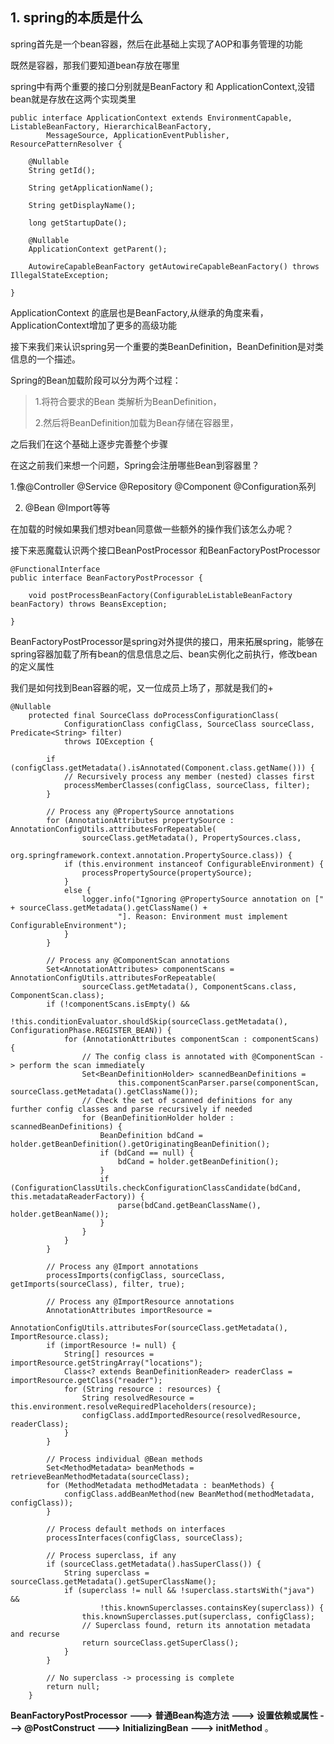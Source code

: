 ## 1. spring的本质是什么

spring首先是一个bean容器，然后在此基础上实现了AOP和事务管理的功能

既然是容器，那我们要知道bean存放在哪里

spring中有两个重要的接口分别就是BeanFactory 和 ApplicationContext,没错bean就是存放在这两个实现类里

```
public interface ApplicationContext extends EnvironmentCapable, ListableBeanFactory, HierarchicalBeanFactory,
		MessageSource, ApplicationEventPublisher, ResourcePatternResolver {

	@Nullable
	String getId();

	String getApplicationName();

	String getDisplayName();

	long getStartupDate();

	@Nullable
	ApplicationContext getParent();

	AutowireCapableBeanFactory getAutowireCapableBeanFactory() throws IllegalStateException;

}
```

ApplicationContext 的底层也是BeanFactory,从继承的角度来看，ApplicationContext增加了更多的高级功能

接下来我们来认识spring另一个重要的类BeanDefinition，BeanDefinition是对类信息的一个描述。

Spring的Bean加载阶段可以分为两个过程：

> 1.将符合要求的Bean 类解析为BeanDefinition，
>
> 2.然后将BeanDefinition加载为Bean存储在容器里，

之后我们在这个基础上逐步完善整个步骤

在这之前我们来想一个问题，Spring会注册哪些Bean到容器里？

1.像@Controller @Service @Repository @Component @Configuration系列

2. @Bean @Import等等

在加载的时候如果我们想对bean同意做一些额外的操作我们该怎么办呢？

接下来恶魔载认识两个接口BeanPostProcessor 和BeanFactoryPostProcessor

```
@FunctionalInterface
public interface BeanFactoryPostProcessor {

	void postProcessBeanFactory(ConfigurableListableBeanFactory beanFactory) throws BeansException;

}
```

BeanFactoryPostProcessor是spring对外提供的接口，用来拓展spring，能够在spring容器加载了所有bean的信息信息之后、bean实例化之前执行，修改bean的定义属性





我们是如何找到Bean容器的呢，又一位成员上场了，那就是我们的+

```
@Nullable
	protected final SourceClass doProcessConfigurationClass(
			ConfigurationClass configClass, SourceClass sourceClass, Predicate<String> filter)
			throws IOException {

		if (configClass.getMetadata().isAnnotated(Component.class.getName())) {
			// Recursively process any member (nested) classes first
			processMemberClasses(configClass, sourceClass, filter);
		}

		// Process any @PropertySource annotations
		for (AnnotationAttributes propertySource : AnnotationConfigUtils.attributesForRepeatable(
				sourceClass.getMetadata(), PropertySources.class,
				org.springframework.context.annotation.PropertySource.class)) {
			if (this.environment instanceof ConfigurableEnvironment) {
				processPropertySource(propertySource);
			}
			else {
				logger.info("Ignoring @PropertySource annotation on [" + sourceClass.getMetadata().getClassName() +
						"]. Reason: Environment must implement ConfigurableEnvironment");
			}
		}

		// Process any @ComponentScan annotations
		Set<AnnotationAttributes> componentScans = AnnotationConfigUtils.attributesForRepeatable(
				sourceClass.getMetadata(), ComponentScans.class, ComponentScan.class);
		if (!componentScans.isEmpty() &&
				!this.conditionEvaluator.shouldSkip(sourceClass.getMetadata(), ConfigurationPhase.REGISTER_BEAN)) {
			for (AnnotationAttributes componentScan : componentScans) {
				// The config class is annotated with @ComponentScan -> perform the scan immediately
				Set<BeanDefinitionHolder> scannedBeanDefinitions =
						this.componentScanParser.parse(componentScan, sourceClass.getMetadata().getClassName());
				// Check the set of scanned definitions for any further config classes and parse recursively if needed
				for (BeanDefinitionHolder holder : scannedBeanDefinitions) {
					BeanDefinition bdCand = holder.getBeanDefinition().getOriginatingBeanDefinition();
					if (bdCand == null) {
						bdCand = holder.getBeanDefinition();
					}
					if (ConfigurationClassUtils.checkConfigurationClassCandidate(bdCand, this.metadataReaderFactory)) {
						parse(bdCand.getBeanClassName(), holder.getBeanName());
					}
				}
			}
		}

		// Process any @Import annotations
		processImports(configClass, sourceClass, getImports(sourceClass), filter, true);

		// Process any @ImportResource annotations
		AnnotationAttributes importResource =
				AnnotationConfigUtils.attributesFor(sourceClass.getMetadata(), ImportResource.class);
		if (importResource != null) {
			String[] resources = importResource.getStringArray("locations");
			Class<? extends BeanDefinitionReader> readerClass = importResource.getClass("reader");
			for (String resource : resources) {
				String resolvedResource = this.environment.resolveRequiredPlaceholders(resource);
				configClass.addImportedResource(resolvedResource, readerClass);
			}
		}

		// Process individual @Bean methods
		Set<MethodMetadata> beanMethods = retrieveBeanMethodMetadata(sourceClass);
		for (MethodMetadata methodMetadata : beanMethods) {
			configClass.addBeanMethod(new BeanMethod(methodMetadata, configClass));
		}

		// Process default methods on interfaces
		processInterfaces(configClass, sourceClass);

		// Process superclass, if any
		if (sourceClass.getMetadata().hasSuperClass()) {
			String superclass = sourceClass.getMetadata().getSuperClassName();
			if (superclass != null && !superclass.startsWith("java") &&
					!this.knownSuperclasses.containsKey(superclass)) {
				this.knownSuperclasses.put(superclass, configClass);
				// Superclass found, return its annotation metadata and recurse
				return sourceClass.getSuperClass();
			}
		}

		// No superclass -> processing is complete
		return null;
	}
```





**BeanFactoryPostProcessor ---> 普通Bean构造方法 ---> 设置依赖或属性 ---> @PostConstruct ---> InitializingBean ---> initMethod** 。